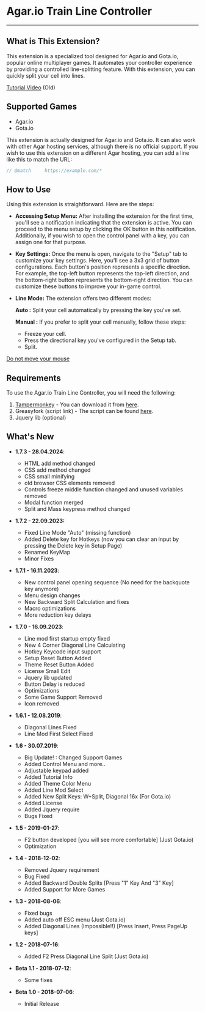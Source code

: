 # Agar.io Train Line Controller
---

## What is This Extension?

This extension is a specialized tool designed for Agar.io and Gota.io, popular online multiplayer games. It automates your controller experience by providing a controlled line-splitting feature. With this extension, you can quickly split your cell into lines.

[Tutorial Video](https://www.youtube.com/watch?v=qevn6WdLfmg) (Old)

## Supported Games

- Agar.io
- Gota.io

This extension is actually designed for Agar.io and Gota.io. It can also work with other Agar hosting services, although there is no official support. If you wish to use this extension on a different Agar hosting, you can add a line like this to match the URL:
```javascript
// @match     https://example.com/*
```

## How to Use

Using this extension is straightforward. Here are the steps:

- **Accessing Setup Menu:**
After installing the extension for the first time, you'll see a notification indicating that the extension is active. You can proceed to the menu setup by clicking the OK button in this notification. Additionally, if you wish to open the control panel with a key, you can assign one for that purpose.

- **Key Settings:**
Once the menu is open, navigate to the "Setup" tab to customize your key settings. Here, you'll see a 3x3 grid of button configurations. Each button's position represents a specific direction. For example, the top-left button represents the top-left direction, and the bottom-right button represents the bottom-right direction. You can customize these buttons to improve your in-game control.

- **Line Mode:**
  The extension offers two different modes:

   **Auto :** Split your cell automatically by pressing the key you've set.

   **Manual :** If you prefer to split your cell manually, follow these steps:
     - Freeze your cell.
     - Press the directional key you've configured in the Setup tab.
     - Split.

<u>Do not move your mouse</u>

## Requirements

To use the Agar.io Train Line Controller, you will need the following:

1. [Tampermonkey](https://www.tampermonkey.net) - You can download it from [here](https://www.tampermonkey.net).
2. Greasyfork (script link) - The script can be found [here](https://greasyfork.org/scripts/370099-agar-io-train-line-controller).
3. Jquery lib (optional)

## What's New
- **1.7.3 - 28.04.2024**:
  * HTML add method changed
  * CSS add method changed
  * CSS small minifying
  - old browser CSS elements removed
  * Controls freeze middle function changed and unused variables removed
  * Modal function merged
  * Split and Mass keypress method changed

- **1.7.2 - 22.09.2023:**
  * Fixed Line Mode "Auto" (missing function)
  + Added Delete key for Hotkeys (now you can clear an input by pressing the Delete key in Setup Page)
  * Renamed KeyMap
  * Minor Fixes

- **1.7.1 - 16.11.2023**:
  + New control panel opening sequence (No need for the backquote key anymore)
  * Menu design changes
  + New Backward Split Calculation and fixes
  * Macro optimizations
  * More reduction key delays

- **1.7.0 - 16.09.2023**:
  * Line mod first startup empty fixed
  + New 4 Corner Diagonal Line Calculating
  + Hotkey Keycode input support
  + Setup Reset Button Added
  + Theme Reset Button Added
  + License Small Edit
  + Jquery lib updated
  * Button Delay is reduced
  * Optimizations
  - Some Game Support Removed
  - Icon removed

- **1.6.1 - 12.08.2019**:
  * Diagonal Lines Fixed
  * Line Mod First Select Fixed

- **1.6 - 30.07.2019**:
  * Big Update! : Changed Support Games
  + Added Control Menu and more..
  + Adjustable keypad added
  + Added Tutorial Info
  + Added Theme Color Menu
  + Added Line Mod Select
  + Added New Split Keys: W+Split, Diagonal 16x (For Gota.io)
  + Added License
  + Added Jquery require
  + Bugs Fixed

- **1.5 - 2019-01-27**:
  + F2 button developed [you will see more comfortable] (Just Gota.io)
  + Optimization

- **1.4 - 2018-12-02**:
  - Removed Jquery requirement
  - Bug Fixed
  - Added Backward Double Splits [Press "1" Key And "3" Key]
  - Added Support for More Games

- **1.3 - 2018-08-06**:
  - Fixed bugs
  - Added auto off ESC menu (Just Gota.io)
  - Added Diagonal Lines (Impossible!!) [Press Insert, Press PageUp keys]

- **1.2 - 2018-07-16**:
  + Added F2 Press Diagonal Line Split (Just Gota.io)

- **Beta 1.1 - 2018-07-12**:
  * Some fixes

- **Beta 1.0 - 2018-07-06**:
  * Initial Release

